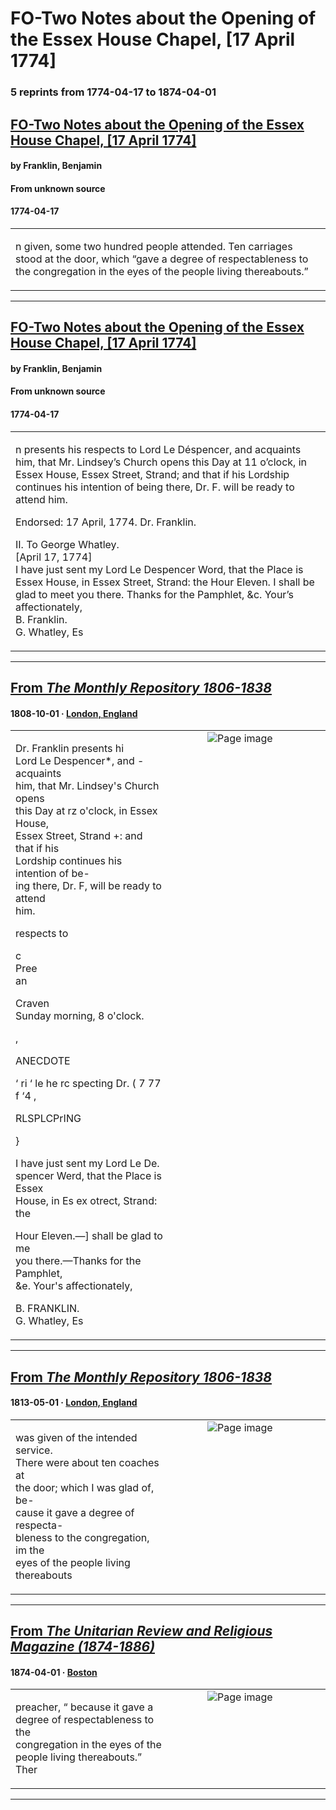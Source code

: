 
# FO-Two Notes about the Opening of the Essex House Chapel, [17 April 1774]

### 5 reprints from 1774-04-17 to 1874-04-01

## [FO-Two Notes about the Opening of the Essex House Chapel, [17 April 1774]](https://founders.archives.gov/documents/Franklin/01-21-02-0084)

#### by Franklin, Benjamin

#### From unknown source

#### 1774-04-17

<table style="width: 100%;"><tr><td style="width: 50%">

n given, some two hundred people attended. Ten carriages stood at the door, which “gave a degree of respectableness to the congregation in the eyes of the people living thereabouts.”
</td></tr></table>

---

## [FO-Two Notes about the Opening of the Essex House Chapel, [17 April 1774]](https://founders.archives.gov/documents/Franklin/01-21-02-0084)

#### by Franklin, Benjamin

#### From unknown source

#### 1774-04-17

<table style="width: 100%;"><tr><td style="width: 50%">

n presents his respects to Lord Le Déspencer, and acquaints him, that Mr. Lindsey’s Church opens this Day at 11 o’clock, in Essex House, Essex Street, Strand; and that if his Lordship continues his intention of being there, Dr. F. will be ready to attend him.  
  
Endorsed: 17 April, 1774. Dr. Franklin.   
  
II. To George Whatley.  
[April 17, 1774]  
I have just sent my Lord Le Despencer Word, that the Place is Essex House, in Essex Street, Strand: the Hour Eleven. I shall be glad to meet you there. Thanks for the Pamphlet, &amp;c. Your’s affectionately,   
B. Franklin.  
G. Whatley, Es
</td></tr></table>

---

## [From _The Monthly Repository 1806-1838_](https://archive.org/details/sim_monthly-repository_1808-10_3_34/page/n15/mode/1up?view=theater)

#### 1808-10-01 &middot; [London, England](http://dbpedia.org/resource/London)

<table style="width: 100%;"><tr><td style="width: 50%">

  
  
Dr. Franklin presents hi  
Lord Le Despencer*, and -acquaints  
him, that Mr. Lindsey&#x27;s Church opens  
this Day at rz o&#x27;clock, in Essex House,  
Essex Street, Strand +: and that if his  
Lordship continues his intention of be-  
ing there, Dr. F, will be ready to attend  
him.  
  
respects to  
  
c  
Pree  
an  
  
Craven  
Sunday morning, 8 o&#x27;clock.  
  
,  
  
ANECDOTE  
  
‘ ri ‘ le he rc specting Dr. ( 7 77 f ‘4 ,  
  
RLSPLCPrING  
  
  
  
}  
  
I have just sent my Lord Le De.  
spencer Werd, that the Place is Essex  
House, in Es ex otrect, Strand: the  
  
Hour Eleven.—] shall be glad to me  
you there.—Thanks for the Pamphlet,  
&amp;e. Your&#x27;s affectionately,  
  
B. FRANKLIN.  
G. Whatley, Es
</td><td style="width: 50%; max-height: 75%; margin: auto; display: block;">
<img alt="Page image" src="https://iiif.archive.org/iiif/sim_monthly-repository_1808-10_3_34&#0036;15/pct:22.342398,11.377473,64.400494,18.626332/600,/0/default.jpg"/>
</td>
</tr></table>

---

## [From _The Monthly Repository 1806-1838_](https://archive.org/details/sim_monthly-repository_1813-05_8_89/page/n55/mode/1up?view=theater)

#### 1813-05-01 &middot; [London, England](http://dbpedia.org/resource/London)

<table style="width: 100%;"><tr><td style="width: 50%">

  
was given of the intended service.  
There were about ten coaches at  
the door; which I was glad of, be-  
cause it gave a degree of respecta-  
bleness to the congregation, im the  
eyes of the people living thereabouts
</td><td style="width: 50%; max-height: 75%; margin: auto; display: block;">
<img alt="Page image" src="https://iiif.archive.org/iiif/sim_monthly-repository_1813-05_8_89&#0036;55/pct:27.935723,17.979452,31.304079,7.819635/600,/0/default.jpg"/>
</td>
</tr></table>

---

## [From _The Unitarian Review and Religious Magazine (1874-1886)_](https://archive.org/details/sim_unitarian-review_1874-04_1_2/page/n13/mode/1up?view=theater)

#### 1874-04-01 &middot; [Boston](http://dbpedia.org/resource/Boston)

<table style="width: 100%;"><tr><td style="width: 50%">

  
preacher, “ because it gave a degree of respectableness to the  
congregation in the eyes of the people living thereabouts.” Ther
</td><td style="width: 50%; max-height: 75%; margin: auto; display: block;">
<img alt="Page image" src="https://iiif.archive.org/iiif/sim_unitarian-review_1874-04_1_2&#0036;13/pct:20.327553,48.433661,64.836224,3.439803/600,/0/default.jpg"/>
</td>
</tr></table>

---

